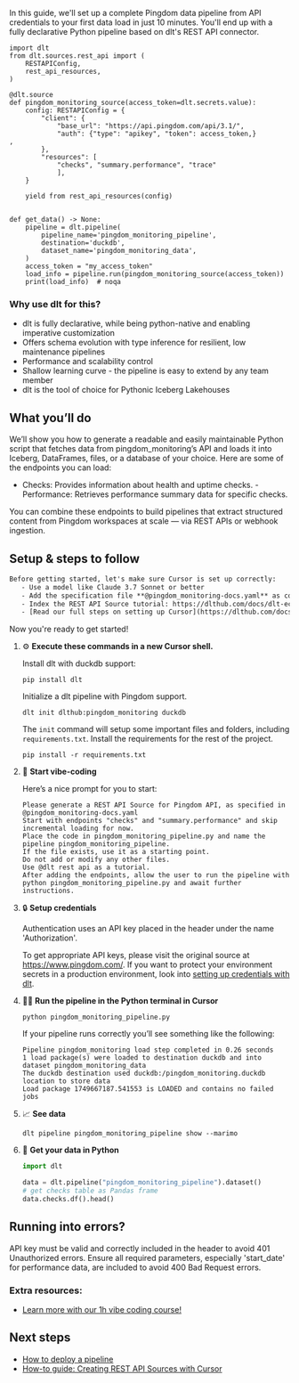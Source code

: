 In this guide, we'll set up a complete Pingdom data pipeline from API credentials to your first data load in just 10 minutes. You'll end up with a fully declarative Python pipeline based on dlt's REST API connector.

```python-outcome
import dlt
from dlt.sources.rest_api import (
    RESTAPIConfig,
    rest_api_resources,
)

@dlt.source
def pingdom_monitoring_source(access_token=dlt.secrets.value):
    config: RESTAPIConfig = {
        "client": {
            "base_url": "https://api.pingdom.com/api/3.1/",
            "auth": {"type": "apikey", "token": access_token,}
,
        },
        "resources": [
            "checks", "summary.performance", "trace"
            ],
    }

    yield from rest_api_resources(config)


def get_data() -> None:
    pipeline = dlt.pipeline(
        pipeline_name='pingdom_monitoring_pipeline',
        destination='duckdb',
        dataset_name='pingdom_monitoring_data', 
    )
    access_token = "my_access_token"
    load_info = pipeline.run(pingdom_monitoring_source(access_token))
    print(load_info)  # noqa
```

### Why use dlt for this?

- dlt is fully declarative, while being python-native and enabling imperative customization
- Offers schema evolution with type inference for resilient, low maintenance pipelines
- Performance and scalability control
- Shallow learning curve - the pipeline is easy to extend by any team member
- dlt is the tool of choice for Pythonic Iceberg Lakehouses

## What you’ll do

We’ll show you how to generate a readable and easily maintainable Python script that fetches data from pingdom_monitoring’s API and loads it into Iceberg, DataFrames, files, or a database of your choice. Here are some of the endpoints you can load:

- Checks: Provides information about health and uptime checks. - Performance: Retrieves performance summary data for specific checks.

You can combine these endpoints to build pipelines that extract structured content from Pingdom workspaces at scale — via REST APIs or webhook ingestion.

## Setup & steps to follow

```default
Before getting started, let's make sure Cursor is set up correctly:
   - Use a model like Claude 3.7 Sonnet or better
   - Add the specification file **@pingdom_monitoring-docs.yaml** as context
   - Index the REST API Source tutorial: https://dlthub.com/docs/dlt-ecosystem/verified-sources/rest_api/ and add it to context as **@dlt rest api**
   - [Read our full steps on setting up Cursor](https://dlthub.com/docs/dlt-ecosystem/llm-tooling/cursor-restapi#23-configuring-cursor-with-documentation)
```

Now you're ready to get started! 

1. ⚙️ **Execute these commands in a new Cursor shell.**
    
    Install dlt with duckdb support:
    ```shell
    pip install dlt
    ```

    Initialize a dlt pipeline with Pingdom support.
    ```shell
    dlt init dlthub:pingdom_monitoring duckdb
    ```

    The `init` command will setup some important files and folders, including `requirements.txt`. Install the requirements for the rest of the project.
    ```shell
    pip install -r requirements.txt
    ```
    
2. 🤠 **Start vibe-coding**
    
    Here’s a nice prompt for you to start: 
    
    ```prompt
    Please generate a REST API Source for Pingdom API, as specified in @pingdom_monitoring-docs.yaml 
    Start with endpoints "checks" and "summary.performance" and skip incremental loading for now. 
    Place the code in pingdom_monitoring_pipeline.py and name the pipeline pingdom_monitoring_pipeline. 
    If the file exists, use it as a starting point. 
    Do not add or modify any other files. 
    Use @dlt rest api as a tutorial. 
    After adding the endpoints, allow the user to run the pipeline with python pingdom_monitoring_pipeline.py and await further instructions.
    ```

    
3. 🔒 **Setup credentials** 
    
    Authentication uses an API key placed in the header under the name 'Authorization'.
    
    To get appropriate API keys, please visit the original source at https://www.pingdom.com/.
    If you want to protect your environment secrets in a production environment, look into [setting up credentials with dlt](https://dlthub.com/docs/walkthroughs/add_credentials).
    
4. 🏃‍♀️ **Run the pipeline in the Python terminal in Cursor**
    
    ```shell
    python pingdom_monitoring_pipeline.py
    ```
    
    If your pipeline runs correctly you’ll see something like the following:
    
    ```shell
    Pipeline pingdom_monitoring load step completed in 0.26 seconds
    1 load package(s) were loaded to destination duckdb and into dataset pingdom_monitoring_data
    The duckdb destination used duckdb:/pingdom_monitoring.duckdb location to store data
    Load package 1749667187.541553 is LOADED and contains no failed jobs
    ```
    
5. 📈 **See data**
    
    ```shell
    dlt pipeline pingdom_monitoring_pipeline show --marimo
    ```
    
6. 🐍 **Get your data in Python**
    
    ```python
    import dlt

   data = dlt.pipeline("pingdom_monitoring_pipeline").dataset()
   # get checks table as Pandas frame
   data.checks.df().head()
    ```

## Running into errors?

API key must be valid and correctly included in the header to avoid 401 Unauthorized errors. Ensure all required parameters, especially 'start_date' for performance data, are included to avoid 400 Bad Request errors.

### Extra resources:

- [Learn more with our 1h vibe coding course!](https://www.youtube.com/watch?v=GGid70rnJuM)

## Next steps

- [How to deploy a pipeline](https://dlthub.com/docs/walkthroughs/deploy-a-pipeline)
- [How-to guide: Creating REST API Sources with Cursor](https://dlthub.com/docs/dlt-ecosystem/llm-tooling/cursor-restapi)